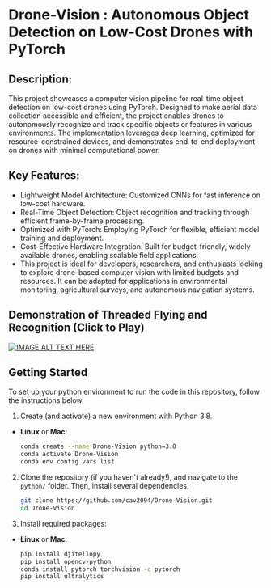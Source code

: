 # Drone-Vision : Autonomous Object Detection on Low-Cost Drones with PyTorch


## Description:
This project showcases a computer vision pipeline for real-time object detection on low-cost drones using PyTorch. Designed to make aerial data collection accessible and efficient, the project enables drones to autonomously recognize and track specific objects or features in various environments. The implementation leverages deep learning, optimized for resource-constrained devices, and demonstrates end-to-end deployment on drones with minimal computational power.

## Key Features:

* Lightweight Model Architecture: Customized CNNs for fast inference on low-cost hardware.
* Real-Time Object Detection: Object recognition and tracking through efficient frame-by-frame processing.
* Optimized with PyTorch: Employing PyTorch for flexible, efficient model training and deployment.
* Cost-Effective Hardware Integration: Built for budget-friendly, widely available drones, enabling scalable field applications.
* This project is ideal for developers, researchers, and enthusiasts looking to explore drone-based computer vision with limited budgets and resources. It can be adapted for applications in environmental monitoring, agricultural surveys, and autonomous navigation systems.

## Demonstration of Threaded Flying and Recognition (Click to Play)
[![IMAGE ALT TEXT HERE](https://cdn.mos.cms.futurecdn.net/kXUY9hyetVzhZ2scwJP7p3-1200-80.jpg)](https://www.youtube.com/watch?v=3AQM3IJQ70k) 

## Getting Started

To set up your python environment to run the code in this repository, follow the instructions below.

1. Create (and activate) a new environment with Python 3.8.

- __Linux__ or __Mac__: 
	```bash
	conda create --name Drone-Vision python=3.8
	conda activate Drone-Vision
	conda env config vars list
	```

2. Clone the repository (if you haven't already!), and navigate to the `python/` folder.  Then, install several dependencies.
	```bash
	git clone https://github.com/cav2094/Drone-Vision.git
	cd Drone-Vision
	```
3. Install required packages:
- __Linux__ or __Mac__: 
	```bash
  pip install djitellopy
  pip install opencv-python
  conda install pytorch torchvision -c pytorch
  pip install ultralytics
	```


